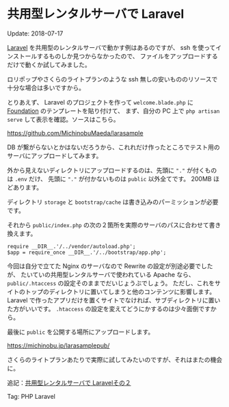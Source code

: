 共用型レンタルサーバで Laravel
=====

Update: 2018-07-17


[Laravel](https://laravel.com) を共用型のレンタルサーバで動かす例はあるのですが、
ssh を使ってインストールするものしか見つからなかったので、
ファイルをアップロードするだけで動くか試してみました。

ロリポップやさくらのライトプランのような ssh 無しの安いもののリソースで十分な場合は多いですから。

とりあえず、 Laravel のプロジェクトを作って ``welcome.blade.php`` に
[Foundation](https://foundation.zurb.com) のテンプレートを貼り付けて、
まず、自分の PC 上で ``php artisan serve`` して表示を確認。ソースはこちら。

https://github.com/MichinobuMaeda/larasample

DB が繋がらないとかはないだろうから、これれだけ作ったところでテスト用のサーバにアップロードしてみます。

外から見えないディレクトリにアップロードするのは、先頭に ``"."`` が付くものは ``.env`` だけ、
先頭に ``"."`` が付かないものは ``public`` 以外全てです。
200MB ほどあります。

ディレクトリ ``storage`` と ``bootstrap/cache`` は書き込みのパーミッションが必要です。

それから ``public/index.php`` の次の２箇所を実際のサーバのパスに合わせて書き換えます。

```
require __DIR__.'/../vendor/autoload.php';
$app = require_once __DIR__.'/../bootstrap/app.php';
```

今回は自分で立てた Nginx のサーバなので Rewrite の設定が別途必要でしたが、
たいていの共用型レンタルサーバで使われている Apache なら、
``public/.htaccess`` の設定そのままでだいじょうぶでしょう。
ただし、これをサイトのトップのディレクトリに置いてしまうと他のコンテンツに影響します。
Laravel で作ったアプリだけを置くサイトでなければ、サブディレクトリに置いた方がいいです。
``.htaccess`` の設定を変えてどうにかするのは少々面倒ですから。

最後に ``public`` を公開する場所にアップロードします。

https://michinobu.jp/larasamplepub/

さくらのライトプランあたりで実際に試してみたいのですが、それはまたの機会に。

追記：[共用型レンタルサーバで Laravelその２](laravelonsharedserver2.html)

Tag: PHP Laravel
